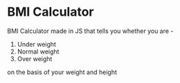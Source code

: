 # BMI Calculator

BMI Calculator made in JS that tells you whether you are -

1) Under weight
2) Normal weight
3) Over weight

on the basis of your weight and height
